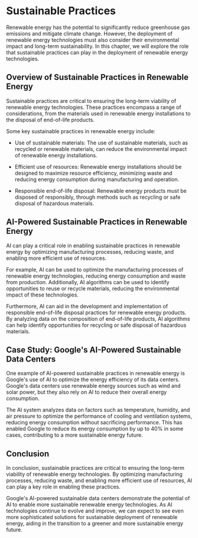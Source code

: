 Sustainable Practices
=========================================================================

Renewable energy has the potential to significantly reduce greenhouse gas emissions and mitigate climate change. However, the deployment of renewable energy technologies must also consider their environmental impact and long-term sustainability. In this chapter, we will explore the role that sustainable practices can play in the deployment of renewable energy technologies.

Overview of Sustainable Practices in Renewable Energy
-----------------------------------------------------

Sustainable practices are critical to ensuring the long-term viability of renewable energy technologies. These practices encompass a range of considerations, from the materials used in renewable energy installations to the disposal of end-of-life products.

Some key sustainable practices in renewable energy include:

* Use of sustainable materials: The use of sustainable materials, such as recycled or renewable materials, can reduce the environmental impact of renewable energy installations.

* Efficient use of resources: Renewable energy installations should be designed to maximize resource efficiency, minimizing waste and reducing energy consumption during manufacturing and operation.

* Responsible end-of-life disposal: Renewable energy products must be disposed of responsibly, through methods such as recycling or safe disposal of hazardous materials.

AI-Powered Sustainable Practices in Renewable Energy
----------------------------------------------------

AI can play a critical role in enabling sustainable practices in renewable energy by optimizing manufacturing processes, reducing waste, and enabling more efficient use of resources.

For example, AI can be used to optimize the manufacturing processes of renewable energy technologies, reducing energy consumption and waste from production. Additionally, AI algorithms can be used to identify opportunities to reuse or recycle materials, reducing the environmental impact of these technologies.

Furthermore, AI can aid in the development and implementation of responsible end-of-life disposal practices for renewable energy products. By analyzing data on the composition of end-of-life products, AI algorithms can help identify opportunities for recycling or safe disposal of hazardous materials.

Case Study: Google's AI-Powered Sustainable Data Centers
--------------------------------------------------------

One example of AI-powered sustainable practices in renewable energy is Google's use of AI to optimize the energy efficiency of its data centers. Google's data centers use renewable energy sources such as wind and solar power, but they also rely on AI to reduce their overall energy consumption.

The AI system analyzes data on factors such as temperature, humidity, and air pressure to optimize the performance of cooling and ventilation systems, reducing energy consumption without sacrificing performance. This has enabled Google to reduce its energy consumption by up to 40% in some cases, contributing to a more sustainable energy future.

Conclusion
----------

In conclusion, sustainable practices are critical to ensuring the long-term viability of renewable energy technologies. By optimizing manufacturing processes, reducing waste, and enabling more efficient use of resources, AI can play a key role in enabling these practices.

Google's AI-powered sustainable data centers demonstrate the potential of AI to enable more sustainable renewable energy technologies. As AI technologies continue to evolve and improve, we can expect to see even more sophisticated solutions for sustainable deployment of renewable energy, aiding in the transition to a greener and more sustainable energy future.
